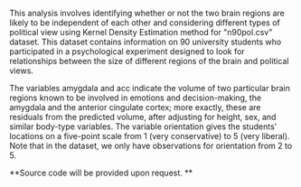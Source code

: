 This analysis involves identifying whether or not the two brain regions are likely to be independent of each other and considering different types of political view using Kernel Density Estimation method for "n90pol.csv" dataset. This dataset contains information on 90 university students who participated in a psychological
experiment designed to look for relationships between the size of different regions of the brain and political views.  

The variables amygdala and acc indicate the volume of two particular brain regions known to be involved in emotions and decision-making, the amygdala and the anterior cingulate cortex; more exactly, these are residuals from the predicted volume, after adjusting for height, sex, and similar body-type variables. The variable orientation gives the students' locations on a five-point scale from 1 (very conservative) to 5 (very liberal). Note that in the dataset, we only have observations for orientation from 2 to 5. 


**Source code will be provided upon request. **
